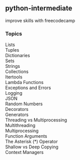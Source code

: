 ## python-intermediate
improve skills with freecodecamp 

### Topics 
Lists  
Tuples  
Dictionaries  
Sets  
Strings  
Collections  
Itertools  
Lambda Functions  
Exceptions and Errors  
Logging  
JSON  
Random Numbers  
Decorators  
Generators  
Threading vs Multiprocessing  
Multithreading  
Multiprocessing  
Function Arguments  
The Asterisk (*) Operator  
Shallow vs Deep Copying  
Context Managers